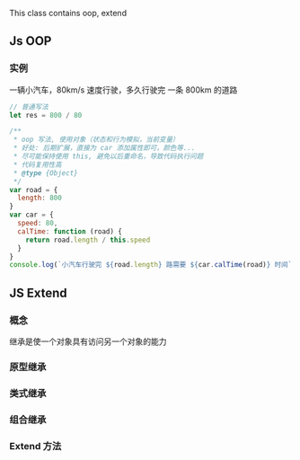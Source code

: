 This class contains oop, extend

## Js OOP

### 实例

一辆小汽车，80km/s 速度行驶，多久行驶完 一条 800km 的道路
```js
// 普通写法
let res = 800 / 80

/**
 * oop 写法, 使用对象（状态和行为模拟，当前变量）
 * 好处: 后期扩展，直接为 car 添加属性即可，颜色等...
 * 尽可能保持使用 this, 避免以后重命名，导致代码执行问题
 * 代码复用性高
 * @type {Object}
 */
var road = {
  length: 800
}
var car = {
  speed: 80,
  calTime: function (road) {
    return road.length / this.speed
  }
}
console.log(`小汽车行驶完 ${road.length} 路需要 ${car.calTime(road)} 时间`)
```

## JS Extend
### 概念
继承是使一个对象具有访问另一个对象的能力



### 原型继承

### 类式继承

### 组合继承

### Extend 方法

